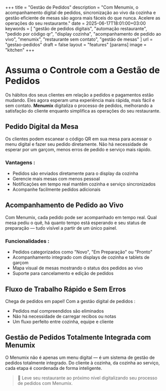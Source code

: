 +++
title = "Gestão de Pedidos"
description = "Com Menumix, o acompanhamento digital de pedidos, sincronização ao vivo da cozinha e gestão eficiente de mesas são agora mais fáceis do que nunca. Acelere as operações do seu restaurante."
date = 2025-06-17T18:01:00+03:00
keywords = [
  "gestão de pedidos digitais",
  "automação restaurante",
  "pedido por código qr",
  "display cozinha",
  "acompanhamento de pedido ao vivo",
  "menumix",
  "restaurante sem contato",
  "gestão de mesas"
]
url = "gestao-pedidos"
draft = false
layout = "features"
[params]
  image = "kitchen"
+++

# Assuma o Controle com a Gestão de Pedidos

Os hábitos dos seus clientes em relação a pedidos e pagamentos estão mudando. Eles agora esperam uma experiência mais rápida, mais fácil e sem contato. **Menumix** digitaliza o processo de pedidos, melhorando a satisfação do cliente enquanto simplifica as operações do seu restaurante.

## Pedido Digital da Mesa

Os clientes podem escanear o código QR em sua mesa para acessar o menu digital e fazer seu pedido diretamente. Não há necessidade de esperar por um garçom, menos erros de pedido e serviço mais rápido.

### Vantagens :
- Pedidos são enviados diretamente para o display da cozinha  
- Gerencie mais mesas com menos pessoal  
- Notificações em tempo real mantêm cozinha e serviço sincronizados  
- Acompanhe facilmente pedidos adicionais

## Acompanhamento de Pedido ao Vivo

Com Menumix, cada pedido pode ser acompanhado em tempo real. Qual mesa pediu o quê, há quanto tempo está esperando e seu status de preparação — tudo visível a partir de um único painel.

### Funcionalidades :
- Pedidos categorizados como "Novo", "Em Preparação" ou "Pronto"  
- Acompanhamento integrado com displays de cozinha e tablets de garçom  
- Mapa visual de mesas mostrando o status dos pedidos ao vivo  
- Suporte para cancelamento e edição de pedidos

## Fluxo de Trabalho Rápido e Sem Erros

Chega de pedidos em papel! Com a gestão digital de pedidos :
- Pedidos mal compreendidos são eliminados  
- Não há necessidade de carregar recibos ou notas  
- Um fluxo perfeito entre cozinha, equipe e cliente

## Gestão de Pedidos Totalmente Integrada com Menumix

O Menumix não é apenas um menu digital — é um sistema de gestão de pedidos totalmente integrado. Do cliente à cozinha, da cozinha ao serviço, cada etapa é coordenada de forma inteligente.

> 🚀 Leve seu restaurante ao próximo nível digitalizando seu processo de pedidos com Menumix.

